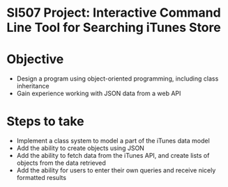 # SI507 Project: Interactive Command Line Tool for Searching iTunes Store

# Objective
* Design a program using object-oriented programming, including class inheritance
* Gain experience working with JSON data from a web API

# Steps to take
* Implement a class system to model a part of the iTunes data model
* Add the ability to create objects using JSON
* Add the ability to fetch data from the iTunes API, and create lists of objects from the data retrieved
* Add the ability for users to enter their own queries and receive nicely formatted results
